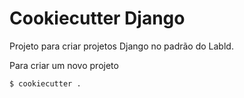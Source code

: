 Cookiecutter Django
=======================

Projeto para criar projetos Django no padrão do Labld.


Para criar um novo projeto
```
$ cookiecutter .
```
